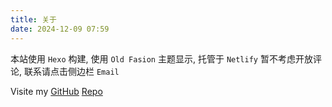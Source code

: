 ```yaml
---
title: 关于
date: 2024-12-09 07:59
---
```


本站使用 `Hexo` 构建, 使用 `Old Fasion` 主题显示, 托管于 `Netlify`
暂不考虑开放评论, 联系请点击侧边栏 `Email`

Visite my [GitHub](https://github.com/runoneall) [Repo](https://github.com/runoneall/blog)
